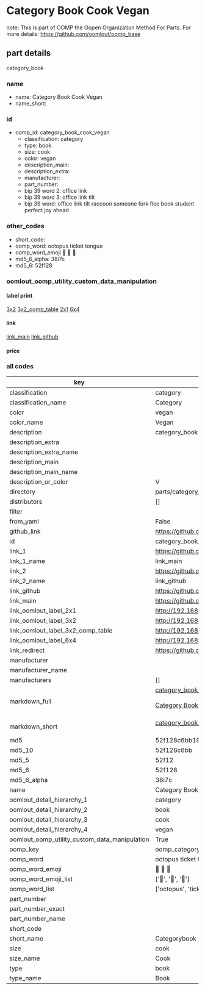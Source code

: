 # Category Book Cook Vegan  

note: This is part of OOMP the Oopen Organization Method For Parts. For more details: https://github.com/oomlout/oomp_base

##  part details
  



category_book



### name
* name: Category Book Cook Vegan
* name_short: 
### id
* oomp_id: category_book_cook_vegan
  * classification: category
  * type: book
  * size: cook
  * color: vegan
  * description_main: 
  * description_extra: 
  * manufacturer: 
  * part_number: 
  * bip 39 word 2: office link
  * bip 39 word 3: office link tilt
  * bip 39 word: office link tilt raccoon someone fork flee book student perfect joy ahead

### other_codes
* short_code: 
* oomp_word: octopus ticket tongue
* oomp_word_emoji :octopus: :ticket: :tongue:
* md5_6_alpha: 38i7c
* md5_6: 52f128






### oomlout_oomp_utility_custom_data_manipulation
#### label print
[3x2](http://192.168.1.245:1112/?label=oomp%2038i7c)
[3x2_oomp_table](http://192.168.1.108:1112/?label=oomp%2038i7c)
[2x1](http://192.168.1.242:1112/?label=oomp%2038i7c)
[6x4](http://192.168.1.55:1112/?label=oomp%2038i7c)    

#### link

[link_main](https://github.com/oomlout/oomlout_oomp_version_1_messy/tree/main/parts/category_book_cook_vegan) [link_github](https://github.com/oomlout/oomlout_oomp_version_1_messy/tree/main/parts/category_book_cook_vegan)                             

#### price







### all codes 
| key | value |  
| --- | --- |  
| classification | category |  
| classification_name | Category |  
| color | vegan |  
| color_name | Vegan |  
| description | category_book |  
| description_extra |  |  
| description_extra_name |  |  
| description_main |  |  
| description_main_name |  |  
| description_or_color | V  |  
| directory | parts/category_book_cook_vegan |  
| distributors | [] |  
| filter |  |  
| from_yaml | False |  
| github_link | https://github.com/oomlout/oomlout_oomp_part_src/tree/main/parts/category_book_cook_vegan |  
| id | category_book_cook_vegan |  
| link_1 | https://github.com/oomlout/oomlout_oomp_version_1_messy/tree/main/parts/category_book_cook_vegan |  
| link_1_name | link_main |  
| link_2 | https://github.com/oomlout/oomlout_oomp_version_1_messy/tree/main/parts/category_book_cook_vegan |  
| link_2_name | link_github |  
| link_github | https://github.com/oomlout/oomlout_oomp_version_1_messy/tree/main/parts/category_book_cook_vegan |  
| link_main | https://github.com/oomlout/oomlout_oomp_version_1_messy/tree/main/parts/category_book_cook_vegan |  
| link_oomlout_label_2x1 | http://192.168.1.242:1112/?label=oomp%2038i7c |  
| link_oomlout_label_3x2 | http://192.168.1.245:1112/?label=oomp%2038i7c |  
| link_oomlout_label_3x2_oomp_table | http://192.168.1.108:1112/?label=oomp%2038i7c |  
| link_oomlout_label_6x4 | http://192.168.1.55:1112/?label=oomp%2038i7c |  
| link_redirect | https://github.com/oomlout/oomlout_oomp_version_1_messy/tree/main/parts/category_book_cook_vegan |  
| manufacturer |  |  
| manufacturer_name |  |  
| manufacturers | [] |  
| markdown_full | [category_book_cook_vegan](none)<br>[](none)<br>[Category Book Cook Vegan](none)<br><br> |  
| markdown_short | [category_book_cook_vegan](none)<br><br> |  
| md5 | 52f128c6bb198b196de78b05c42084cc |  
| md5_10 | 52f128c6bb |  
| md5_5 | 52f12 |  
| md5_6 | 52f128 |  
| md5_6_alpha | 38i7c |  
| name | Category Book Cook Vegan |  
| oomlout_detail_hierarchy_1 | category |  
| oomlout_detail_hierarchy_2 | book |  
| oomlout_detail_hierarchy_3 | cook |  
| oomlout_detail_hierarchy_4 | vegan |  
| oomlout_oomp_utility_custom_data_manipulation | True |  
| oomp_key | oomp_category_book_cook_vegan |  
| oomp_word | octopus ticket tongue |  
| oomp_word_emoji | :octopus: :ticket: :tongue: |  
| oomp_word_emoji_list | [':octopus:', ':ticket:', ':tongue:'] |  
| oomp_word_list | ['octopus', 'ticket', 'tongue'] |  
| part_number |  |  
| part_number_exact |  |  
| part_number_name |  |  
| short_code |  |  
| short_name | Categorybook |  
| size | cook |  
| size_name | Cook |  
| type | book |  
| type_name | Book |  
